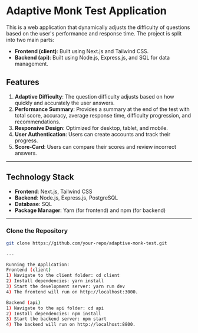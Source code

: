 # Adaptive Monk Test Application

This is a web application that dynamically adjusts the difficulty of questions based on the user's performance and response time. The project is split into two main parts:
- **Frontend (client)**: Built using Next.js and Tailwind CSS.
- **Backend (api)**: Built using Node.js, Express.js, and SQL for data management.

## Features
1. **Adaptive Difficulty**: The question difficulty adjusts based on how quickly and accurately the user answers.
2. **Performance Summary**: Provides a summary at the end of the test with total score, accuracy, average response time, difficulty progression, and recommendations.
3. **Responsive Design**: Optimized for desktop, tablet, and mobile.
4. **User Authentication**: Users can create accounts and track their progress.
5. **Score-Card**: Users can compare their scores and review incorrect answers.

---

## Technology Stack
- **Frontend**: Next.js, Tailwind CSS
- **Backend**: Node.js, Express.js, PostgreSQL
- **Database**: SQL
- **Package Manager**: Yarn (for frontend) and npm (for backend)

---

### Clone the Repository
```bash
git clone https://github.com/your-repo/adaptive-monk-test.git

---

Running the Application:
Frontend (client)
1) Navigate to the client folder: cd client
2) Install dependencies: yarn install
3) Start the development server: yarn run dev
4) The frontend will run on http://localhost:3000.

Backend (api)
1) Navigate to the api folder: cd api
2) Install dependencies: npm install
3) Start the backend server: npm start
4) The backend will run on http://localhost:8800.

